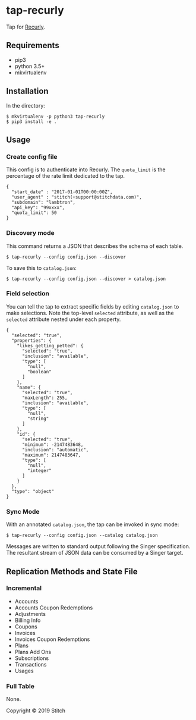 
# tap-recurly

Tap for [Recurly](https://recurly.com/).

## Requirements

- pip3
- python 3.5+
- mkvirtualenv

## Installation

In the directory:

```
$ mkvirtualenv -p python3 tap-recurly
$ pip3 install -e .
```

## Usage

### Create config file

This config is to authenticate into Recurly. The `quota_limit` is the percentage of the rate limit dedicated to the tap.

```
{
  "start_date" : "2017-01-01T00:00:00Z",
  "user_agent" : "stitch(+support@stitchdata.com)",
  "subdomain": "lambtron",
  "api_key": "99xxxx",
  "quota_limit": 50
}
```

### Discovery mode

This command returns a JSON that describes the schema of each table.

```
$ tap-recurly --config config.json --discover
```

To save this to `catalog.json`:

```
$ tap-recurly --config config.json --discover > catalog.json
```

### Field selection

You can tell the tap to extract specific fields by editing `catalog.json` to make selections. Note the top-level `selected` attribute, as well as the `selected` attribute nested under each property.

```
{
  "selected": "true",
  "properties": {
    "likes_getting_petted": {
      "selected": "true",
      "inclusion": "available",
      "type": [
        "null",
        "boolean"
      ]
    },
    "name": {
      "selected": "true",
      "maxLength": 255,
      "inclusion": "available",
      "type": [
        "null",
        "string"
      ]
    },
    "id": {
      "selected": "true",
      "minimum": -2147483648,
      "inclusion": "automatic",
      "maximum": 2147483647,
      "type": [
        "null",
        "integer"
      ]
    }
  },
  "type": "object"
}
```

### Sync Mode

With an annotated `catalog.json`, the tap can be invoked in sync mode:

```
$ tap-recurly --config config.json --catalog catalog.json
```

Messages are written to standard output following the Singer specification. The resultant stream of JSON data can be consumed by a Singer target.


## Replication Methods and State File

### Incremental

- Accounts
- Accounts Coupon Redemptions
- Adjustments
- Billing Info
- Coupons
- Invoices
- Invoices Coupon Redemptions
- Plans
- Plans Add Ons
- Subscriptions
- Transactions
- Usages

### Full Table

None.

Copyright &copy; 2019 Stitch
